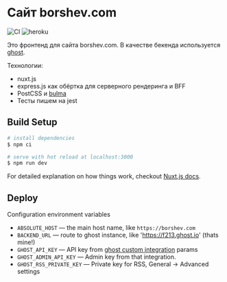 # Сайт borshev.com

![CI](https://github.com/f213/website/actions/workflows/ci.yml/badge.svg) ![heroku](https://heroku-badge.herokuapp.com/?app=f213-frontend&svg=1)

Это фронтенд для сайта borshev.com. В качестве бекенда используется [ghost](https://ghost.org).

Технологии:
* nuxt.js
* express.js как обёртка для серверного рендеринга и BFF
* PostCSS и [bulma](https://bulma.io)
* Тесты пишем на jest

## Build Setup

``` bash
# install dependencies
$ npm ci

# serve with hot reload at localhost:3000
$ npm run dev
```

For detailed explanation on how things work, checkout [Nuxt.js docs](https://nuxtjs.org).

## Deploy

Configuration environment variables
* `ABSOLUTE_HOST` — the main host name, like `https://borshev.com`
* `BACKEND_URL` — route to ghost instance, like 'https://f213.ghost.io' (thats mine!)
* `GHOST_API_KEY` — API key from [ghost custom integration](https://ghost.org/docs/content-api/#authentication) params
* `GHOST_ADMIN_API_KEY` — Admin key from that integration.
* `GHOST_RSS_PRIVATE_KEY` — Private key for RSS, General -> Advanced settings
